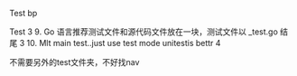 Test bp

Test	3
9. Go 语言推荐测试文件和源代码文件放在一块，测试文件以 _test.go 结尾	3
10. Mlt main test..just use test mode unitestis bettr	4


不需要另外的test文件夹，不好找nav


